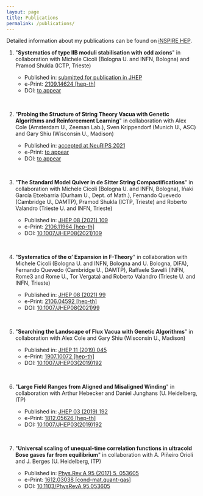 ```yaml
---
layout: page
title: Publications
permalink: /publications/
---
```


Detailed information about my publications can be found on [iNSPIRE HEP](https://inspirehep.net/authors/1635387?ui-citation-summary=true).


1. "**Systematics of type IIB moduli stabilisation with odd axions**" in collaboration with Michele Cicoli (Bologna U. and INFN, Bologna) and Pramod Shukla (ICTP, Trieste)

    * Published in: [submitted for publication in JHEP]()
    * e-Print: [2109.14624 [hep-th]](https://arxiv.org/abs/2109.14624)
    * DOI: [to appear]()

    &nbsp;

2. "**Probing the Structure of String Theory Vacua with Genetic Algorithms and Reinforcement Learning**" in collaboration with Alex Cole (Amsterdam U., Zeeman Lab.), Sven Krippendorf (Munich U., ASC) and Gary Shiu (Wisconsin U., Madison)

    * Published in: [accepted at NeuRIPS 2021](https://ml4physicalsciences.github.io/2021/)
    * e-Print: [to appear]()
    * DOI: [to appear]()

    &nbsp;

3. "**The Standard Model Quiver in de Sitter String Compactifications**" in collaboration with Michele Cicoli (Bologna U. and INFN, Bologna), Iñaki García Etxebarria (Durham U., Dept. of Math.), Fernando Quevedo (Cambridge U., DAMTP), Pramod Shukla (ICTP, Trieste) and Roberto Valandro (Trieste U. and INFN, Trieste)

    * Published in: [JHEP 08 (2021) 109](https://link.springer.com/article/10.1007%2FJHEP08%282021%29109)
    * e-Print: [2106.11964 [hep-th]](https://arxiv.org/abs/2106.11964)
    * DOI: [10.1007/JHEP08(2021)109](https://link.springer.com/article/10.1007%2FJHEP08%282021%29109)

    &nbsp;
    
4. "**Systematics of the α′ Expansion in F-Theory**" in collaboration with Michele Cicoli (Bologna U. and INFN, Bologna and U. Bologna, DIFA), Fernando Quevedo (Cambridge U., DAMTP), Raffaele Savelli (INFN, Rome3 and Rome U., Tor Vergata) and Roberto Valandro (Trieste U. and INFN, Trieste)

    * Published in: [JHEP 08 (2021) 99](https://link.springer.com/article/10.1007/JHEP08(2021)099)
    * e-Print: [2106.04592 [hep-th]](https://arxiv.org/abs/2106.04592)
    * DOI: [10.1007/JHEP08(2021)99](https://link.springer.com/article/10.1007/JHEP08(2021)099)

    &nbsp;
    
5. "**Searching the Landscape of Flux Vacua with Genetic Algorithms**" in collaboration with Alex Cole and Gary Shiu (Wisconsin U., Madison)

    * Published in: [JHEP 11 (2019) 045](https://link.springer.com/article/10.1007%2FJHEP11%282019%29045)
    * e-Print: [1907.10072 [hep-th]](https://arxiv.org/abs/1907.10072)
    * DOI: [10.1007/JHEP03(2019)192](https://link.springer.com/article/10.1007%2FJHEP11%282019%29045)

    &nbsp;
        
        
6. "**Large Field Ranges from Aligned and Misaligned Winding**" in collaboration with Arthur Hebecker and Daniel Junghans (U. Heidelberg, ITP)

    * Published in: [JHEP 03 (2019) 192](https://link.springer.com/article/10.1007/JHEP03(2019)192)
    * e-Print: [1812.05626 [hep-th]](https://arxiv.org/abs/1812.05626)
    * DOI: [10.1007/JHEP03(2019)192](https://link.springer.com/article/10.1007/JHEP03(2019)192)

    &nbsp;

7. "**Universal scaling of unequal-time correlation functions in ultracold Bose gases far from equilibrium**" in collaboration with A. Piñeiro Orioli and J. Berges (U. Heidelberg, ITP)

    * Published in: [Phys.Rev.A 95 (2017) 5, 053605](https://journals.aps.org/pra/abstract/10.1103/PhysRevA.95.053605)
    * e-Print: [1612.03038 [cond-mat.quant-gas]](https://arxiv.org/abs/1612.03038)
    * DOI: [10.1103/PhysRevA.95.053605](https://journals.aps.org/pra/abstract/10.1103/PhysRevA.95.053605)

    &nbsp;




